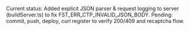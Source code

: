 Current status: Added explicit JSON parser & request logging to server (buildServer.ts) to fix FST_ERR_CTP_INVALID_JSON_BODY. Pending: commit, push, deploy, curl register to verify 200/409 and recaptcha flow.